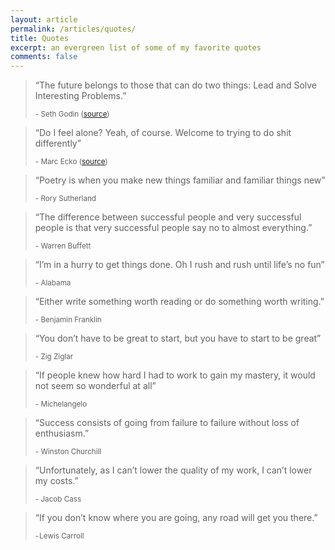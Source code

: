 ```yaml
---
layout: article
permalink: /articles/quotes/
title: Quotes
excerpt: an evergreen list of some of my favorite quotes
comments: false
---
```


<blockquote>
<p>&ldquo;The future belongs to those that can do two things: Lead and Solve Interesting Problems.&rdquo;</p>
<small>- Seth Godin (<a href="http://www.forbes.com/sites/danschawbel/2014/03/11/seth-godin-the-future-of-education-and-the-current-state-of-marketing/">source</a>)</small>
</blockquote>

<blockquote>
<p>&ldquo;Do I feel alone? Yeah, of course. Welcome to trying to do shit differently&rdquo;</p>
<small>- Marc Ecko (<a href="http://www.youtube.com/watch?v=b7oLy8lhKew#t=2754">source</a>)</small>
</blockquote>

<blockquote>
<p>&ldquo;Poetry is when you make new things familiar and familiar things new&rdquo;</p>
<small>- Rory Sutherland</small>
</blockquote>

<blockquote>
<p>&ldquo;The difference between successful people and very successful people is that very successful people say no to almost everything.&rdquo;</p>
<small>- Warren Buffett</small>
</blockquote>

<blockquote>
<p>&ldquo;I’m in a hurry to get things done. Oh I rush and rush until life’s no fun&rdquo;</p>
<small>- Alabama</small>
</blockquote>

<blockquote>
<p>&ldquo;Either write something worth reading or do something worth writing.&rdquo;</p>
<small>- Benjamin Franklin</small>
</blockquote>

<blockquote>
<p>&ldquo;You don’t have to be great to start, but you have to start to be great&rdquo;</p>
<small>- Zig Ziglar</small>
</blockquote>

<blockquote>
<p>&ldquo;If people knew how hard I had to work to gain my mastery, it would not seem so wonderful at all&rdquo;</p>
<small>- Michelangelo</small>
</blockquote>

<blockquote>
<p>&ldquo;Success consists of going from failure to failure without loss of enthusiasm.&rdquo;</p>
<small>- Winston Churchill</small>
</blockquote>

<blockquote>
<p>&ldquo;Unfortunately, as I can’t lower the quality of my work, I can’t lower my costs.&rdquo;</p>
<small>- Jacob Cass</small>
</blockquote>

<blockquote>
<p>&ldquo;If you don’t know where you are going, any road will get you there.&rdquo;</p>
<small>- Lewis Carroll</small>
</blockquote>
